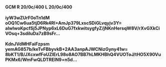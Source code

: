 #### GCM R 20/0c/400 L 20/0c/400
**iyW3wZUrF0oTn1dM**<br/>**oOQ1Cw6ua5tjD6Rk4RI+AmJp379LxscSDiGLvqyjv3Y=**<br/>**alwIwoKpcfSj5JPNyp6xL6DuG7fxkwitsygfyZ/jNKnHersqW8V/rXvGXkCiVOsq+3sdiluDa7zB9sFr...**<br/><br/>
**KdnJVdMHFaiFzpsm**<br/>**yemAG857b/keTvFBbyvkB+2AA3anpAJWCNizGyny41w=**<br/>**8bKT1/B/JXcxwfFoUZlErL98o8AO7BB7hLMKHBhQ4VUOToJ/tHO5X90VuPKMx6/WmFwQLDTRElN9+n5d...**